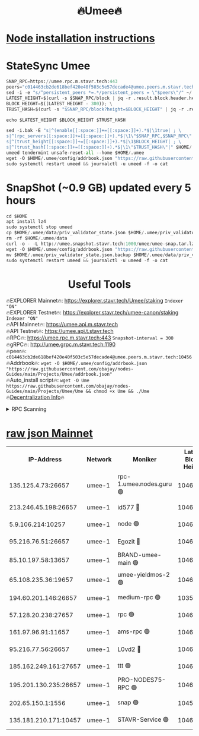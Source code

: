 <h1 align="center"> 🔥Umee🔥</h1>


[Node installation instructions](https://github.com/obajay/nodes-Guides/tree/main/Projects/Umee)
=
# StateSync Umee
```python
SNAP_RPC=https://umee.rpc.m.stavr.tech:443
peers="c014463cb2de618bef420e40f503c5e57decade4@umee.peers.m.stavr.tech:10456"
sed -i -e "s/^persistent_peers *=.*/persistent_peers = \"$peers\"/" ~/.umee/config/config.toml
LATEST_HEIGHT=$(curl -s $SNAP_RPC/block | jq -r .result.block.header.height); \
BLOCK_HEIGHT=$((LATEST_HEIGHT - 300)); \
TRUST_HASH=$(curl -s "$SNAP_RPC/block?height=$BLOCK_HEIGHT" | jq -r .result.block_id.hash)

echo $LATEST_HEIGHT $BLOCK_HEIGHT $TRUST_HASH

sed -i.bak -E "s|^(enable[[:space:]]+=[[:space:]]+).*$|\1true| ; \
s|^(rpc_servers[[:space:]]+=[[:space:]]+).*$|\1\"$SNAP_RPC,$SNAP_RPC\"| ; \
s|^(trust_height[[:space:]]+=[[:space:]]+).*$|\1$BLOCK_HEIGHT| ; \
s|^(trust_hash[[:space:]]+=[[:space:]]+).*$|\1\"$TRUST_HASH\"|" $HOME/.umee/config/config.toml
umeed tendermint unsafe-reset-all --home $HOME/.umee
wget -O $HOME/.umee/config/addrbook.json "https://raw.githubusercontent.com/obajay/nodes-Guides/main/Projects/Umee/addrbook.json"
sudo systemctl restart umeed && journalctl -u umeed -f -o cat
```
# SnapShot (~0.9 GB) updated every 5 hours
```python
cd $HOME
apt install lz4
sudo systemctl stop umeed
cp $HOME/.umee/data/priv_validator_state.json $HOME/.umee/priv_validator_state.json.backup
rm -rf $HOME/.umee/data
curl -o - -L http://umee.snapshot.stavr.tech:1000/umee/umee-snap.tar.lz4 | lz4 -c -d - | tar -x -C $HOME/.umee --strip-components 2
wget -O $HOME/.umee/config/addrbook.json "https://raw.githubusercontent.com/obajay/nodes-Guides/main/Projects/Umee/addrbook.json"
mv $HOME/.umee/priv_validator_state.json.backup $HOME/.umee/data/priv_validator_state.json
sudo systemctl restart umeed && journalctl -u umeed -f -o cat
```
 <h1 align="center"> Useful Tools</h1>

🔥EXPLORER Mainnet🔥:      https://explorer.stavr.tech/Umee/staking             `Indexer "ON"` \
🔥EXPLORER Testnet🔥:        https://explorer.stavr.tech/umee-canon/staking      `Indexer "ON"` \
🔥API Mainnet🔥:                   https://umee.api.m.stavr.tech \
🔥API Testnet🔥:                     https://umee.api.t.stavr.tech \
🔥RPC🔥:                           https://umee.rpc.m.stavr.tech:443                     `Snapshot-interval = 300` \
🔥gRPC🔥:                              http://umee.grpc.m.stavr.tech:1190 \
🔥peer🔥:                     `c014463cb2de618bef420e40f503c5e57decade4@umee.peers.m.stavr.tech:10456` \
🔥Addrbook🔥:    ```wget -O $HOME/.umee/config/addrbook.json "https://raw.githubusercontent.com/obajay/nodes-Guides/main/Projects/Umee/addrbook.json"``` \
🔥Auto_install script🔥: ```wget -O Ume https://raw.githubusercontent.com/obajay/nodes-Guides/main/Projects/Umee/Ume && chmod +x Ume && ./Ume``` \
🔥[Decentralization Info](https://github.com/obajay/StateSync-snapshots/tree/main/Projects/Umee/Decentralization)🔥

<details>
<summary>RPC Scanning</summary>

<h2 align="center"> We scan nodes in real time every 4 hours. And we provide the final result of RPC endpoints.
We cannot influence the operation of these nodes in any way. </h2>


```python
If Voting Power is higher than 0 --> then the Node is a validator of the network and may be subject to attack and be a potential threat to the chain.
```
```python
We marked such validators with a red symbol
```

</details>

[raw json Mainnet](https://rpc-check.umeem.stavr.tech/umeem/rpc-umeem-result.json)
=



<table><tr><th>IP-Address</th><th>Network</th><th>Moniker</th><th>Latest Block Height</th><th>Earliest Block Height</th><th>Catching Up</th><th>Tx Index</th><th>Voting Power</th><th>Scan Time</th></tr><tr><td>135.125.4.73:26657</td><td>umee-1</td><td>rpc-1.umee.nodes.guru 🟢</td><td>10461218</td><td>5167386</td><td>False</td><td>on</td><td>0</td><td>2024-02-05T19:36:46.295144812UTC</td></tr><tr><td>213.246.45.198:26657</td><td>umee-1</td><td>id577 🔴</td><td>10461204</td><td>7100001</td><td>False</td><td>on</td><td>35104873</td><td>2024-02-05T19:35:24.780405768UTC</td></tr><tr><td>5.9.106.214:10257</td><td>umee-1</td><td>node 🟢</td><td>10461214</td><td>7942001</td><td>False</td><td>on</td><td>0</td><td>2024-02-05T19:36:20.699467961UTC</td></tr><tr><td>95.216.76.51:26657</td><td>umee-1</td><td>Egozit 🔴</td><td>10461218</td><td>8262001</td><td>False</td><td>off</td><td>38435790</td><td>2024-02-05T19:36:43.908045189UTC</td></tr><tr><td>85.10.197.58:13657</td><td>umee-1</td><td>BRAND-umee-main 🟢</td><td>10461207</td><td>8427832</td><td>False</td><td>on</td><td>0</td><td>2024-02-05T19:35:39.869452223UTC</td></tr><tr><td>65.108.235.36:19657</td><td>umee-1</td><td>umee-yieldmos-2 🟢</td><td>10461197</td><td>9575548</td><td>False</td><td>on</td><td>0</td><td>2024-02-05T19:34:41.438771387UTC</td></tr><tr><td>194.60.201.146:26657</td><td>umee-1</td><td>medium-rpc 🟢</td><td>10355659</td><td>9984137</td><td>False</td><td>on</td><td>0</td><td>2024-02-05T19:35:33.467094126UTC</td></tr><tr><td>57.128.20.238:27657</td><td>umee-1</td><td>rpc 🟢</td><td>10461215</td><td>10337379</td><td>False</td><td>on</td><td>0</td><td>2024-02-05T19:36:29.269423182UTC</td></tr><tr><td>161.97.96.91:11657</td><td>umee-1</td><td>ams-rpc 🟢</td><td>10461222</td><td>10352001</td><td>False</td><td>on</td><td>0</td><td>2024-02-05T19:37:08.010511759UTC</td></tr><tr><td>95.216.77.56:26657</td><td>umee-1</td><td>L0vd2 🔴</td><td>10461221</td><td>10361221</td><td>False</td><td>off</td><td>37547426</td><td>2024-02-05T19:37:05.598190021UTC</td></tr><tr><td>185.162.249.161:27657</td><td>umee-1</td><td>ttt 🟢</td><td>10461211</td><td>10381617</td><td>False</td><td>on</td><td>0</td><td>2024-02-05T19:36:08.972236816UTC</td></tr><tr><td>195.201.130.235:26657</td><td>umee-1</td><td>PRO-NODES75-RPC 🟢</td><td>10461213</td><td>10396343</td><td>False</td><td>on</td><td>0</td><td>2024-02-05T19:36:17.444176188UTC</td></tr><tr><td>202.65.150.1:1556</td><td>umee-1</td><td>snap 🟢</td><td>10457568</td><td>10456522</td><td>False</td><td>on</td><td>0</td><td>2024-02-05T19:36:18.388014108UTC</td></tr><tr><td>135.181.210.171:10457</td><td>umee-1</td><td>STAVR-Service 🟢</td><td>10461219</td><td>10460701</td><td>False</td><td>on</td><td>0</td><td>2024-02-05T19:36:54.939664303UTC</td></tr></table>
